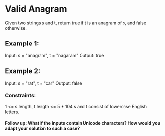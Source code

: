 # Valid Anagram

Given two strings s and t, return true if t is an anagram of s, and false otherwise.

## Example 1:

Input: s = "anagram", t = "nagaram"
Output: true

## Example 2:

Input: s = "rat", t = "car"
Output: false

### Constraints:

1 <= s.length, t.length <= 5 \* 104
s and t consist of lowercase English letters.

#### Follow up: What if the inputs contain Unicode characters? How would you adapt your solution to such a case?
